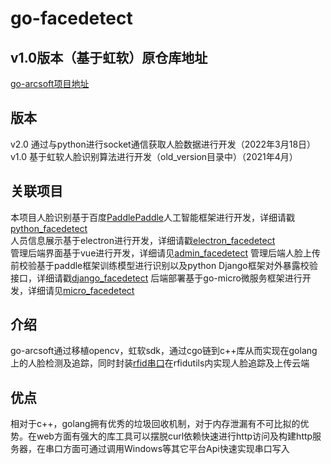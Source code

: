 # go-facedetect
## v1.0版本（基于虹软）原仓库地址
[go-arcsoft项目地址](https://github.com/PonyWilliam/go-arcsoft)
## 版本
v2.0 通过与python进行socket通信获取人脸数据进行开发（2022年3月18日）  
v1.0 基于虹软人脸识别算法进行开发（old_version目录中）（2021年4月）  
## 关联项目
本项目人脸识别基于百度[PaddlePaddle](https://github.com/PaddlePaddle/Paddle)人工智能框架进行开发，详细请戳[python_facedetect](https://github.com/PonyWilliam/python_facedetect)  
人员信息展示基于electron进行开发，详细请戳[electron_facedetect](https://github.com/PonyWilliam/electron_facedetect)  
管理后端界面基于vue进行开发，详细请见[admin_facedetect](https://github.com/PonyWilliam/admin_facedetect)
管理后端人脸上传前校验基于paddle框架训练模型进行识别以及python Django框架对外暴露校验接口，详细请戳[django_facedetect](https://github.com/PonyWilliam/django_facedetect)
后端部署基于go-micro微服务框架进行开发，详细请见[micro_facedetect](https://github.com/PonyWilliam/micro_facedetect)
## 介绍
go-arcsoft通过移植opencv，虹软sdk，通过cgo链到c++库从而实现在golang上的人脸检测及追踪，同时封装[rfid串口](./RfidUtils/Rfid.go)在rfidutils内实现人脸追踪及上传云端
## 优点
相对于c++，golang拥有优秀的垃圾回收机制，对于内存泄漏有不可比拟的优势。在web方面有强大的库工具可以摆脱curl依赖快速进行http访问及构建http服务器，在串口方面可通过调用Windows等其它平台Api快速实现串口写入  

